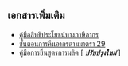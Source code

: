 
## เอกสารเพิ่มเติม
- [คู่มือสิทธิประโยชน์ทางภาษีอากร](http://tic.customs.go.th/data_files/7d1a83b78de5279f3a7cb0db6e90bb92.pdf)
- [ขั้นตอนการคืนอากรตามมาตรา 29](http://www.customs.go.th/data_files/4ec2d75cbf9a586cb2b03361d845d372.pdf)
- [คู่มือการยื่นสูตรการผลิต](http://customs.go.th/cont_strc_download.php?lang=th&top_menu=menu_homepage&current_id=142328324149505f48464b48464a4e) [ _**ปรับปรุงใหม่**_ ]


<!--stackedit_data:
eyJoaXN0b3J5IjpbMTIyNDQwMjY1MCwxOTMzMTE5NjI4LC0zOT
YyMDk0OTcsLTE3NTA4NTI0MDgsOTc5ODEzOTc3XX0=
-->